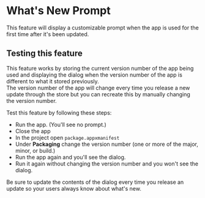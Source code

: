 # What's New Prompt

This feature will display a customizable prompt when the app is used for the first time after it's been updated.

## Testing this feature

This feature works by storing the current version number of the app being used and displaying the dialog when the version number of the app is different to what it stored previously.  
The version number of the app will change every time you release a new update through the store but you can recreate this by manually changing the version number.

Test this feature by following these steps:

- Run the app. (You'll see no prompt.)
- Close the  app
- In the project open `package.appxmanifest`
- Under **Packaging** change the version number (one or more of the major, minor, or build.)
- Run the app again and you'll see the dialog.
- Run it again without changing the version number and you won't see the dialog.

Be sure to update the contents of the dialog every time you release an update so your users always know about what's new.
